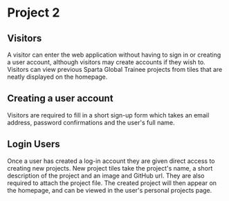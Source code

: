 # Project 2

## Visitors
A visitor can enter the web application without having to sign in or creating a user account, although visitors may create accounts if they wish to. Visitors can view previous Sparta Global Trainee projects from tiles that are neatly displayed on the homepage.

## Creating a user account
Visitors are required to fill in a short sign-up form which takes an email address, password confirmations and the user's full name.

## Login Users
Once a user has created a log-in account they are given direct access to creating new projects. New project tiles take the project's name, a short description of the project and an image and GitHub url. They are also required to attach the project file. The created project will then appear on the homepage, and can be viewed in the user's personal projects page.


